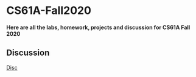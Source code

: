 # CS61A-Fall2020
**Here are all the labs, homework, projects and discussion for CS61A Fall 2020**

## Discussion
[Disc](disc/disc06.py)



